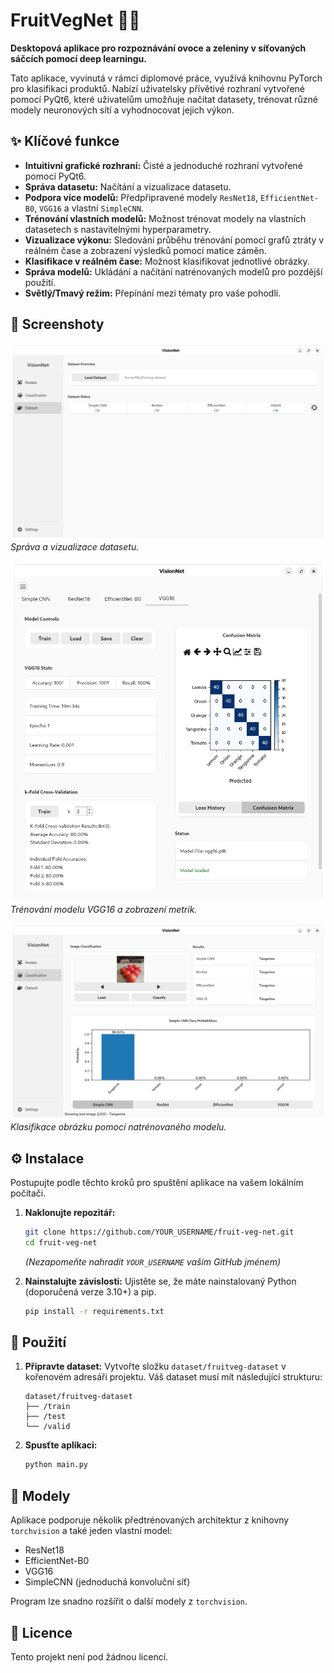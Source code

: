 # FruitVegNet 🍎🥦

**Desktopová aplikace pro rozpoznávání ovoce a zeleniny v síťovaných sáčcích pomocí deep learningu.**

Tato aplikace, vyvinutá v rámci diplomové práce, využívá knihovnu PyTorch pro klasifikaci produktů. Nabízí uživatelsky přívětivé rozhraní vytvořené pomocí PyQt6, které uživatelům umožňuje načítat datasety, trénovat různé modely neuronových sítí a vyhodnocovat jejich výkon.

## ✨ Klíčové funkce

*   **Intuitivní grafické rozhraní:** Čisté a jednoduché rozhraní vytvořené pomocí PyQt6.
*   **Správa datasetu:** Načítání a vizualizace datasetu.
*   **Podpora více modelů:** Předpřipravené modely `ResNet18`, `EfficientNet-B0`, `VGG16` a vlastní `SimpleCNN`.
*   **Trénování vlastních modelů:** Možnost trénovat modely na vlastních datasetech s nastavitelnými hyperparametry.
*   **Vizualizace výkonu:** Sledování průběhu trénování pomocí grafů ztráty v reálném čase a zobrazení výsledků pomocí matice záměn.
*   **Klasifikace v reálném čase:** Možnost klasifikovat jednotlivé obrázky.
*   **Správa modelů:** Ukládání a načítání natrénovaných modelů pro pozdější použití.
*   **Světlý/Tmavý režim:** Přepínání mezi tématy pro vaše pohodlí.

## 📸 Screenshoty

![Záložka Dataset](./assets/images/dataset-tab.png)
*Správa a vizualizace datasetu.*

![Záložka Model](./assets/images/models-tab-vgg16.png)
*Trénování modelu VGG16 a zobrazení metrik.*

![Záložka Klasifikace](./assets/images/classification-tab.png)
*Klasifikace obrázku pomocí natrénovaného modelu.*

## ⚙️ Instalace

Postupujte podle těchto kroků pro spuštění aplikace na vašem lokálním počítači.

1.  **Naklonujte repozitář:**
    ```bash
    git clone https://github.com/YOUR_USERNAME/fruit-veg-net.git
    cd fruit-veg-net
    ```
    *(Nezapomeňte nahradit `YOUR_USERNAME` vaším GitHub jménem)*

2.  **Nainstalujte závislosti:**
    Ujistěte se, že máte nainstalovaný Python (doporučená verze 3.10+) a pip.
    ```bash
    pip install -r requirements.txt
    ```

## 🚀 Použití

1.  **Připravte dataset:**
    Vytvořte složku `dataset/fruitveg-dataset` v kořenovém adresáři projektu. Váš dataset musí mít následující strukturu:
    ```
    dataset/fruitveg-dataset
    ├── /train
    ├── /test
    └── /valid
    ```

2.  **Spusťte aplikaci:**
    ```bash
    python main.py
    ```

## 🧠 Modely

Aplikace podporuje několik předtrénovaných architektur z knihovny `torchvision` a také jeden vlastní model:
*   ResNet18
*   EfficientNet-B0
*   VGG16
*   SimpleCNN (jednoduchá konvoluční síť)

Program lze snadno rozšířit o další modely z `torchvision`.

## 📝 Licence

Tento projekt není pod žádnou licencí.
